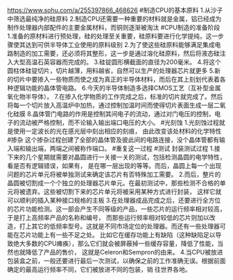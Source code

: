 https://www.sohu.com/a/255397866_468626
#制造CPU的基本原料
1.从沙子中筛选最纯净的硅原料
2.制造CPU还需要一种重要的材料就是金属，铝已经成为制作处理器内部配件的主要金属材料，而铜则逐渐被淘汰
#CPU制造的准备阶段
1.准备的原材料进行预处理，硅的处理至关重要，硅原料要进行化学提纯，这一步骤使其达到可供半导体工业使用的原料级别
2.为了使这些硅原料能够满足集成电路制造的加工需要，还必须将其整形，这一步是通过溶化硅原料，然后将液态硅注入大型高温石英容器而完成的。
3.硅锭圆形横截面的直径为200毫米。
4.将这个圆柱体硅锭切片，切片越薄，用料越省，自然可以生产的处理器芯片就更多
5.新的切片中要掺入一些物质而使之成为真正的半导体材料，而后在其上刻划代表着各种逻辑功能的晶体管电路。
6.今天的半导体制造多选择CMOS工艺（互补型金属氧化物半导体）。
7.在掺入化学物质的工作完成之后，标准的切片就完成了。然后将每一个切片放入高温炉中加热，通过控制加温时间而使得切片表面生成一层二氧化硅膜
8.晶体管门电路的作用是控制其间电子的流动，通过对门电压的控制，电子的流动被严格控制，而不论输入输出端口电压的大小。
#光刻蚀
1.光刻蚀过程就是使用一定波长的光在感光层中刻出相应的刻痕， 由此改变该处材料的化学特性
#掺杂
这个掺杂过程创建了全部的晶体管及彼此间的电路连接，没个晶体管都有输入端和输出端，两端之间被称作端口。
#重复这一过程
#测试 封装测试过程
1.接下来的几个星期就需要对晶圆进行一关接一关的测试，包括检测晶圆的电学特性，看是否有逻辑错误，如果有，
是在哪一层出现的等等。而后，晶圆上每一个出现问题的芯片单元将被单独测试来确定该芯片有否特殊加工需要。
2.而后，整片的晶圆被切割成一个个独立的处理器芯片单元。在最初测试中，那些检测不合格的单元将被遗弃。这些被切割下来的芯片单元将被采用某种方式进行封装，
这样它就可以顺利的插入某种接口规格的主板
3.在处理器成品完成之后，还要进行全方位的芯片功能检测。这一部会产生不同等级的产品，一些芯片的运行频率相对较高，于是打上高频率产品的名称和编号，
而那些运行频率相对较低的芯片则加以改造，打上其它的低频率型号。这就是不同市场定位的处理器。而还有一些处理器可能在芯片功能上有一些不足之处。
比如它在缓存功能上有缺陷（这种缺陷足以导致绝大多数的CPU瘫痪），那么它们就会被屏蔽掉一些缓存容量，降低了性能，当然也就降低了产品的售价，
这就是Celeron和Sempron的由来。
4.当CPU被放进包装盒之前，一般还要进行最后一次测试，以确保之前的工作准确无误。根据前面确定的最高运行频率不同，它们被放进不同的包装，销 往世界各地。
